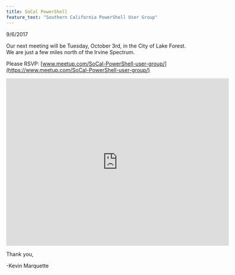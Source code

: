 ```yaml
---
title: SoCal PowerShell
feature_text: "Southern California PowerShell User Group"
---
```


9/6/2017

Our next meeting will be Tuesday, October 3rd, in the City of Lake Forest.
We are just a few miles north of the Irvine Spectrum.

Please RSVP: [www.meetup.com/SoCal-PowerShell-user-group/](https://www.meetup.com/SoCal-PowerShell-user-group/)

<iframe src="https://www.google.com/maps/embed?pb=!1m18!1m12!1m3!1d3320.7214367156944!2d-117.68795628479515!3d33.66437908071324!2m3!1f0!2f0!3f0!3m2!1i1024!2i768!4f13.1!3m3!1m2!1s0x80dce9d15c5eea4f%3A0x679571fc3228f616!2s25500+Commercentre+Dr%2C+Lake+Forest%2C+CA+92630!5e0!3m2!1sen!2sus!4v1499625536391" width="600" height="450" frameborder="0" style="border:0" allowfullscreen></iframe>

Thank you,

-Kevin Marquette
